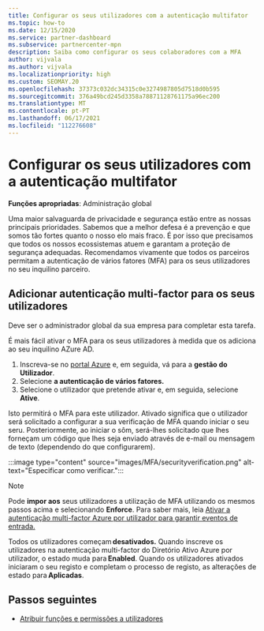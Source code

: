 ```yaml
---
title: Configurar os seus utilizadores com a autenticação multifator
ms.topic: how-to
ms.date: 12/15/2020
ms.service: partner-dashboard
ms.subservice: partnercenter-mpn
description: Saiba como configurar os seus colaboradores com a MFA
author: vijvala
ms.author: vijvala
ms.localizationpriority: high
ms.custom: SEOMAY.20
ms.openlocfilehash: 37373c032dc34315c0e3274987805d7518d0b595
ms.sourcegitcommit: 376a49bcd245d3358a78871128761175a96ec200
ms.translationtype: MT
ms.contentlocale: pt-PT
ms.lasthandoff: 06/17/2021
ms.locfileid: "112276608"
---
```

# <a name="set-up-your-users-with-multi-factor-authentication"></a>Configurar os seus utilizadores com a autenticação multifator

**Funções apropriadas**: Administração global

Uma maior salvaguarda de privacidade e segurança estão entre as nossas principais prioridades. Sabemos que a melhor defesa é a prevenção e que somos tão fortes quanto o nosso elo mais fraco. É por isso que precisamos que todos os nossos ecossistemas atuem e garantam a proteção de segurança adequadas. Recomendamos vivamente que todos os parceiros permitam a autenticação de vários fatores (MFA) para os seus utilizadores no seu inquilino parceiro. 

## <a name="add-multi-factor-authentication-for-your-users"></a>Adicionar autenticação multi-factor para os seus utilizadores

Deve ser o administrador global da sua empresa para completar esta tarefa.

É mais fácil ativar o MFA para os seus utilizadores à medida que os adiciona ao seu inquilino AZure AD.

1. Inscreva-se no [portal Azure](https://portal.azure.com) e, em seguida, vá para a **gestão do Utilizador**.
1. Selecione **a autenticação de vários fatores.**
1. Selecione o utilizador que pretende ativar e, em seguida, selecione **Ative**.

Isto permitirá o MFA para este utilizador. Ativado significa que o utilizador será solicitado a configurar a sua verificação de MFA quando iniciar o seu seru. Posteriormente, ao iniciar o sôm, será-lhes solicitado que lhes forneçam um código que lhes seja enviado através de e-mail ou mensagem de texto (dependendo do que configurarem).  

:::image type="content" source="images/MFA/securityverification.png" alt-text="Especificar como verificar.":::

>[!NOTE]
>Pode **impor aos** seus utilizadores a utilização de MFA utilizando os mesmos passos acima e selecionando **Enforce**. Para saber mais, leia [Ativar a autenticação multi-factor Azure por utilizador para garantir eventos de entrada.](/azure/active-directory/authentication/howto-mfa-userstates) 

Todos os utilizadores começam **desativados.** Quando inscreve os utilizadores na autenticação multi-factor do Diretório Ativo Azure por utilizador, o estado muda para **Enabled**. Quando os utilizadores ativados iniciaram o seu registo e completam o processo de registo, as alterações de estado para **Aplicadas**. 

## <a name="next-steps"></a>Passos seguintes

- [Atribuir funções e permissões a utilizadores](permissions-overview.md)